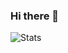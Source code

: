 ### Hi there 🐙
![Stats](https://github-readme-stats.vercel.app/api/top-langs?username=J-P-S-O&langs_count=10&layout=compact)
